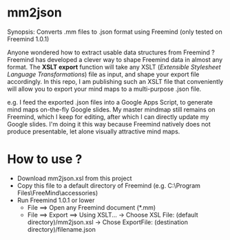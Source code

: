 # mm2json
Synopsis: Converts .mm files to .json format using Freemind (only tested on Freemind 1.0.1)

Anyone wondered how to extract usable data structures from Freemind ? Freemind has developed a clever way to shape Freemind data in almost any format.
The **XSLT export** function will take any XSLT (*Extensible Stylesheet Language Transformations*) file as input, and shape your export file accordingly.
In this repo, I am publishing such an XSLT file that conveniently will allow you to export your mind maps to a multi-purpose .json file.

e.g. I feed the exported .json files into a Google Apps Script, to generate mind maps on-the-fly Google slides.  My master mindmap still remains on Freemind, which I keep for editing, after which I can directly update my Google slides.  I'm doing it this way because Freemind natively does not produce presentable, let alone visually attractive mind maps.

# How to use ?

- Download mm2json.xsl from this project
- Copy this file to a default directory of Freemind (e.g. C:\Program Files\FreeMind\accessories)
- Run Freemind 1.0.1 or lower
  - File ==> Open any Freemind document (*.mm)
  - File ==> Export ==> Using XSLT...
    -> Choose XSL File: (default directory)/mm2json.xsl
    -> Chose ExportFile: (destination directory)/filename.json

